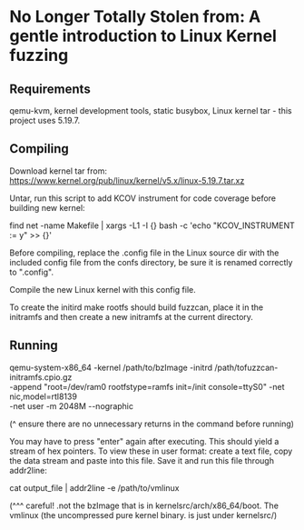 No Longer Totally Stolen from: A gentle introduction to Linux Kernel fuzzing
=============================================

Requirements
-------------
qemu-kvm, kernel development tools, static busybox, Linux kernel tar - this project uses 5.19.7.


Compiling
--------------

Download kernel tar from: https://www.kernel.org/pub/linux/kernel/v5.x/linux-5.19.7.tar.xz

Untar, run this script to add KCOV instrument for code coverage before building new kernel:

find net -name Makefile | xargs -L1 -I {} bash -c 'echo "KCOV_INSTRUMENT := y" >> {}'

Before compiling, replace the .config file in the Linux source dir with the included config
file from the confs directory, be sure it is renamed correctly to ".config".
 
Compile the new Linux kernel with this config file.

To create the initird
	make rootfs
should build fuzzcan, place it in the initramfs and 
then create a new initramfs at the current directory.


Running
---------------

qemu-system-x86_64 -kernel /path/to/bzImage -initrd /path/tofuzzcan-initramfs.cpio.gz \
 -append "root=/dev/ram0 rootfstype=ramfs init=/init console=ttyS0" -net nic,model=rtl8139 \
 -net user -m 2048M --nographic

(^ ensure there are no unnecessary returns in the command before running)

You may have to press "enter" again after executing. This should yield a stream of hex pointers. 
To view these in user format: create a text file, copy the data stream and paste into this file.
Save it and run this file through addr2line:

cat output_file | addr2line -e /path/to/vmlinux 

(^^^ careful! .not the bzImage that is in kernelsrc/arch/x86_64/boot.
The vmlinux (the uncompressed pure kernel binary. is just under kernelsrc/)

